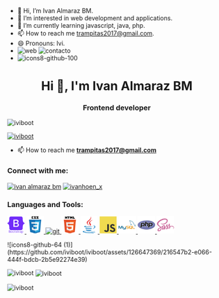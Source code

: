 - 👋 Hi, I’m Ivan Almaraz BM.
- 👀 I’m interested in web development and applications. 
- 🌱 I’m currently learning javascript, java,  php. 
- 📫 How to reach me trampitas2017@gmail.com.
- 😄 Pronouns: Ivi.
- ![web](https://github.com/iviboot/iviboot/assets/126647369/5395fa04-0b90-4531-b964-b7d40455b575) ![contacto](https://github.com/iviboot/iviboot/assets/126647369/3c83644c-b9a7-4f68-91ef-50108546c1c3)
- ![icons8-github-100](https://github.com/iviboot/iviboot/assets/126647369/fa60125c-7c51-4ebb-8085-ce024e256296)



 
<h1 align="center">Hi 👋, I'm Ivan Almaraz BM</h1>
<h3 align="center">Frontend developer</h3>

<p align="left"> <img src="https://komarev.com/ghpvc/?username=iviboot&label=Profile%20views&color=0e75b6&style=flat" alt="iviboot" /> </p>

<p align="left"> <a href="https://github.com/ryo-ma/github-profile-trophy"><img src="https://github-profile-trophy.vercel.app/?username=iviboot" alt="iviboot" /></a> </p>

- 📫 How to reach me **trampitas2017@gmail.com**

<h3 align="left">Connect with me:</h3>
<p align="left">
<a href="https://fb.com/ivan almaraz bm" target="blank"><img align="center" src="https://raw.githubusercontent.com/rahuldkjain/github-profile-readme-generator/master/src/images/icons/Social/facebook.svg" alt="ivan almaraz bm" height="30" width="40" /></a>
<a href="https://instagram.com/ivanhoen_x" target="blank"><img align="center" src="https://raw.githubusercontent.com/rahuldkjain/github-profile-readme-generator/master/src/images/icons/Social/instagram.svg" alt="ivanhoen_x" height="30" width="40" /></a>
</p>

<h3 align="left">Languages and Tools:</h3>
<p align="left"> <a href="https://getbootstrap.com" target="_blank" rel="noreferrer"> <img src="https://raw.githubusercontent.com/devicons/devicon/master/icons/bootstrap/bootstrap-plain-wordmark.svg" alt="bootstrap" width="40" height="40"/> </a> <a href="https://www.w3schools.com/css/" target="_blank" rel="noreferrer"> <img src="https://raw.githubusercontent.com/devicons/devicon/master/icons/css3/css3-original-wordmark.svg" alt="css3" width="40" height="40"/> </a> <a href="https://git-scm.com/" target="_blank" rel="noreferrer"> <img src="https://www.vectorlogo.zone/logos/git-scm/git-scm-icon.svg" alt="git" width="40" height="40"/> </a> <a href="https://www.w3.org/html/" target="_blank" rel="noreferrer"> <img src="https://raw.githubusercontent.com/devicons/devicon/master/icons/html5/html5-original-wordmark.svg" alt="html5" width="40" height="40"/> </a> <a href="https://www.java.com" target="_blank" rel="noreferrer"> <img src="https://raw.githubusercontent.com/devicons/devicon/master/icons/java/java-original.svg" alt="java" width="40" height="40"/> </a> <a href="https://developer.mozilla.org/en-US/docs/Web/JavaScript" target="_blank" rel="noreferrer"> <img src="https://raw.githubusercontent.com/devicons/devicon/master/icons/javascript/javascript-original.svg" alt="javascript" width="40" height="40"/> </a> <a href="https://www.mysql.com/" target="_blank" rel="noreferrer"> <img src="https://raw.githubusercontent.com/devicons/devicon/master/icons/mysql/mysql-original-wordmark.svg" alt="mysql" width="40" height="40"/> </a> <a href="https://www.php.net" target="_blank" rel="noreferrer"> <img src="https://raw.githubusercontent.com/devicons/devicon/master/icons/php/php-original.svg" alt="php" width="40" height="40"/> </a> <a href="https://sass-lang.com" target="_blank" rel="noreferrer"> <img src="https://raw.githubusercontent.com/devicons/devicon/master/icons/sass/sass-original.svg" alt="sass" width="40" height="40"/> </a>       </p> ![icons8-github-64 (1)](https://github.com/iviboot/iviboot/assets/126647369/216547b2-e066-444f-bdcb-2b5e92274e39)


<p><img align="left" src="https://github-readme-stats.vercel.app/api/top-langs?username=iviboot&show_icons=true&locale=en&layout=compact" alt="iviboot" /></p>

<p>&nbsp;<img align="center" src="https://github-readme-stats.vercel.app/api?username=iviboot&show_icons=true&locale=en" alt="iviboot" /></p>

<p><img align="center" src="https://github-readme-streak-stats.herokuapp.com/?user=iviboot&" alt="iviboot" /></p>









<!---
iviboot/iviboot is a ✨ special ✨ repository because its `README.md` (this file) appears on your GitHub profile.
You can click the Preview link to take a look at your changes.  cn:G5jS1G5x637o/https://dash.infinityfree.com/accounts/create/step2
--->
